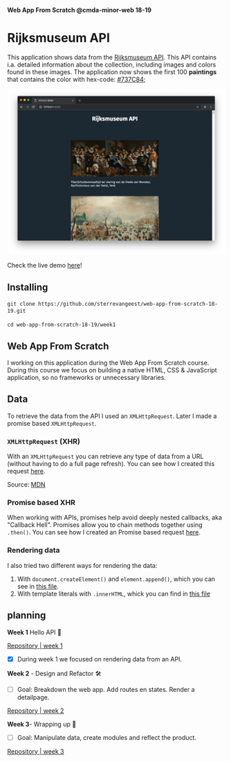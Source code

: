 **Web App From Scratch @cmda-minor-web 18-19**

# Rijksmuseum API

This application shows data from the [Rijksmuseum API](https://rijksmuseum.github.io/). This API contains i.a. detailed information about the collection, including images and colors found in these images. The application now shows the first 100 **paintings** that contains the color with hex-code: [#737C84](https://www.google.com/search?q=%23737C84&oq=%23737C84&aqs=chrome..69i57.4556j0j7&sourceid=chrome&ie=UTF-8);

![screenshot](screenshot.png)

Check the live demo [here](https://sterrevangeest.github.io/web-app-from-scratch-18-19/week1/)!

<!-- ## Leerdoelen

- _Je kan structuur aanbrengen in je code door patterns toe te passen. Je kan de keuze voor de gekozen patterns beargumenteren_
- _Je kan data ophalen, manipuleren en dynamisch omzetten naar html elementen mbv templating._
- _Je begrijpt hoe je middels asynchrone code met een externe API kan werken._
- _Je begrijpt hoe je states in je applicaties kan managen en stelt de gebruiker op de hoogte van states waar nodig._ -->
<!--
[Rubric](https://docs.google.com/spreadsheets/d/e/2PACX-1vTjZGWGPC_RMvTMry8YW5XOM79GEIdgS7I5JlOe6OeeOUdmv7ok1s9jQhzojNE4AsyzgL-jJCbRj1LN/pubhtml?gid=0&single=true) -->

## Installing

```
git clone https://github.com/sterrevangeest/web-app-from-scratch-18-19.git

cd web-app-from-scratch-18-19/week1
```

## Web App From Scratch

I working on this application during the Web App From Scratch course. During this course we focus on building a native HTML, CSS & JavaScript application, so no frameworks or unnecessary libraries.

## Data

To retrieve the data from the API I used an `XMLHttpRequest`. Later I made a promise based `XMLHttpRequest`.

### `XMLHttpRequest` (XHR)

With an `XMLHttpRequest` you can retrieve any type of data from a URL (without having to do a full page refresh). You can see how I created this request [here](https://github.com/sterrevangeest/web-app-from-scratch-18-19/blob/master/week1/public/js/xml.js).

Source: [MDN](https://developer.mozilla.org/en-US/docs/Web/API/XMLHttpRequest/Using_XMLHttpRequest)

### Promise based XHR

When working with APIs, promises help avoid deeply nested callbacks, aka "Callback Hell". Promises allow you to chain methods together using `.then()`. You can see how I created an Promise based request [here](https://github.com/sterrevangeest/web-app-from-scratch-18-19/blob/master/week1/public/js/xmlPromise.js).

### Rendering data

I also tried two different ways for rendering the data:

1. With `document.createElement()` and `element.append()`, which you can see in [this file](https://github.com/sterrevangeest/web-app-from-scratch-18-19/blob/master/week1/public/js/xml.js).
2. With template literals with `.innerHTML`, whick you can find in [this file](https://github.com/sterrevangeest/web-app-from-scratch-18-19/blob/master/week1/public/js/xmlPromise.js)

## planning

**Week 1** Hello API 🐒

[Repository | week 1](https://github.com/sterrevangeest/web-app-from-scratch-18-19/tree/master/week1)

- [x] During week 1 we focused on rendering data from an API.

**Week 2** - Design and Refactor 🛠

- [ ] Goal: Breakdown the web app. Add routes en states. Render a detailpage.

[Repository | week 2](https://github.com/sterrevangeest/web-app-from-scratch-18-19/tree/master/week2)

**Week 3**- Wrapping up 🎁

- [ ] Goal: Manipulate data, create modules and reflect the product.

[Repository | week 3](https://github.com/sterrevangeest/web-app-from-scratch-18-19/tree/master/week3)

<!-- Maybe a table of contents here? 📚 -->

<!-- How about a section that describes how to install this project? 🤓 -->

<!-- ...but how does one use this project? What are its features 🤔 -->

<!-- What external data source is featured in your project and what are its properties 🌠 -->

<!-- Maybe a checklist of done stuff and stuff still on your wishlist? ✅ -->

<!-- How about a license here? 📜 (or is it a licence?) 🤷 -->
